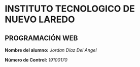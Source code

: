 # INSTITUTO TECNOLOGICO DE NUEVO LAREDO

## PROGRAMACIÓN WEB

**Nombre del alumno:** *Jordan Díaz Del Angel*

**Número de Control:** *19100170*